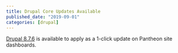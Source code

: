 ```yaml
---
title: Drupal Core Updates Available
published_date: "2019-09-01"
categories: [drupal]
---
```

[Drupal 8.7.6](https://www.drupal.org/project/drupal/releases/8.7.6) is available to apply as a 1-click update on Pantheon site dashboards.
